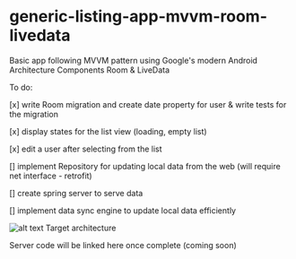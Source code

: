 # generic-listing-app-mvvm-room-livedata
Basic app following MVVM pattern using Google's modern Android Architecture Components Room &amp; LiveData 


To do:

[x] write Room migration and create date property for user & write tests for the migration

[x] display states for the list view (loading, empty list)

[x] edit a user after selecting from the list

[] implement Repository for updating local data from the web (will require net interface - retrofit)

[] create spring server to serve data

[] implement data sync engine to update local data efficiently



![alt text](https://user-images.githubusercontent.com/8465802/33153559-65bf86ac-cfda-11e7-9644-b4fb451de768.png)
Target architecture

Server code will be linked here once complete (coming soon)
